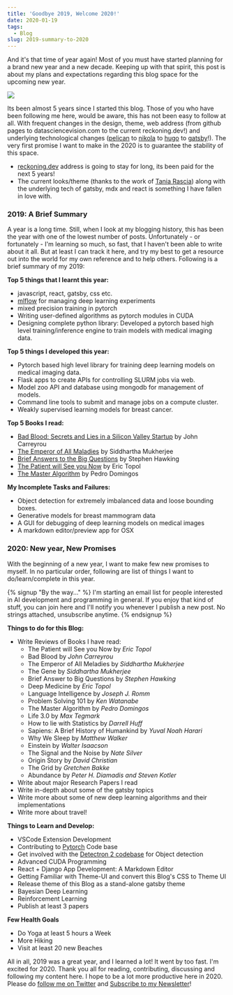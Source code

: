 ```yaml
---
title: 'Goodbye 2019, Welcome 2020!'
date: 2020-01-19
tags:
  - Blog
slug: 2019-summary-to-2020
---
```


And it's that time of year again! Most of you must have started planning for a brand new year and a
new decade. Keeping up with that spirit, this post is about my plans and expectations regarding
this blog space for the upcoming new year.

![](https://res.cloudinary.com/sadanandsingh/image/upload/v1596256784/2020_jdu0gt.jpg)

Its been almost 5 years since I started this blog. Those of you who have been following me here,
would be aware, this has not been easy to follow at all. With frequent changes in the design,
theme, web address (from github pages to datasciencevision.com to the current reckoning.dev!) and
underlying technological changes ([pelican](https://blog.getpelican.com/) to
[nikola](https://getnikola.com/) to [hugo](https://gohugo.io/) to
[gatsby](https://www.gatsbyjs.org/)!). The very first promise I want to make in the 2020 is to
guarantee the stability of this space.

- [reckoning.dev](https://reckoning.dev/) address is going to stay for long, its been paid for the
  next 5 years!
- The current looks/theme (thanks to the work of [Tania Rascia](https://www.taniarascia.com/))
  along with the underlying tech of gatsby, mdx and react is something I have fallen in love with.

### 2019: A Brief Summary

A year is a long time. Still, when I look at my blogging history, this has been the year with one
of the lowest number of posts. Unfortunately - or fortunately - I'm learning so much, so fast, that
I haven't been able to write about it all. But at least I can track it here, and try my best to get
a resource out into the world for my own reference and to help others. Following is a brief summary
of my 2019:

**Top 5 things that I learnt this year:**

- javascript, react, gatsby, css etc.
- [mlflow](https://mlflow.org/) for managing deep learning experiments
- mixed precision training in pytorch
- Writing user-defined algorithms as pytorch modules in CUDA
- Designing complete python library: Developed a pytorch based high level training/inference engine
  to train models with medical imaging data.

**Top 5 things I developed this year:**

- Pytorch based high level library for training deep learning models on medical imaging data.
- Flask apps to create APIs for controlling SLURM jobs via web.
- Model zoo API and database using mongodb for management of models.
- Command line tools to submit and manage jobs on a compute cluster.
- Weakly supervised learning models for breast cancer.

**Top 5 Books I read:**

- [Bad Blood: Secrets and Lies in a Silicon Valley Startup](https://en.wikipedia.org/wiki/Bad_Blood:_Secrets_and_Lies_in_a_Silicon_Valley_Startup)
  by John Carreyrou
- [The Emperor of All Maladies](https://en.wikipedia.org/wiki/The_Emperor_of_All_Maladies) by
  Siddhartha Mukherjee
- [Brief Answers to the Big Questions](https://en.wikipedia.org/wiki/Brief_Answers_to_the_Big_Questions)
  by Stephen Hawking
- [The Patient will See you Now](https://www.amazon.com/Patient-Will-See-You-Now/dp/0465040020) by
  Eric Topol
- [The Master Algorithm](https://en.wikipedia.org/wiki/The_Master_Algorithm) by Pedro Domingos

**My Incomplete Tasks and Failures:**

- Object detection for extremely imbalanced data and loose bounding boxes.
- Generative models for breast mammogram data
- A GUI for debugging of deep learning models on medical images
- A markdown editor/preview app for OSX

### 2020: New year, New Promises

With the beginning of a new year, I want to make few new promises to myself. In no particular
order, following are list of things I want to do/learn/complete in this year.

{% signup "By the way..." %}
I'm starting an email list for people interested in AI development and programming in general.
If you enjoy that kind of stuff, you can join here and I'll notify you whenever I publish a new post.
No strings attached, unsubscribe anytime.
{% endsignup %}

**Things to do for this Blog:**

- Write Reviews of Books I have read:
  - The Patient will See you Now by _Eric Topol_
  - Bad Blood by _John Carreyrou_
  - The Emperor of All Meladies by _Siddhartha Mukherjee_
  - The Gene by _Siddhartha Mukherjee_
  - Brief Answer to Big Questions by _Stephen Hawking_
  - Deep Medicine by _Eric Topol_
  - Language Intelligence by _Joseph J. Romm_
  - Problem Solving 101 by _Ken Watanabe_
  - The Master Algorithm by _Pedro Domingos_
  - Life 3.0 by _Max Tegmark_
  - How to lie with Statistics by _Darrell Huff_
  - Sapiens: A Brief History of Humankind by _Yuval Noah Harari_
  - Why We Sleep by _Matthew Walker_
  - Einstein by _Walter Isaacson_
  - The Signal and the Noise by _Nate Silver_
  - Origin Story by _David Christian_
  - The Grid by _Gretchen Bakke_
  - Abundance by _Peter H. Diamadis and Steven Kotler_
- Write about major Research Papers I read
- Write in-depth about some of the gatsby topics
- Write more about some of new deep learning algorithms and their implementations
- Write more about travel!

**Things to Learn and Develop:**

- VSCode Extension Development
- Contributing to [Pytorch](https://github.com/pytorch/pytorch) Code base
- Get involved with the [Detectron 2 codebase](https://github.com/facebookresearch/detectron2) for
  Object detection
- Advanced CUDA Programming
- React + Django App Development: A Markdown Editor
- Getting Familiar with Theme-UI and convert this Blog's CSS to Theme UI
- Release theme of this Blog as a stand-alone gatsby theme
- Bayesian Deep Learning
- Reinforcement Learning
- Publish at least 3 papers

**Few Health Goals**

- Do Yoga at least 5 hours a Week
- More Hiking
- Visit at least 20 new Beaches

All in all, 2019 was a great year, and I learned a lot! It went by too fast. I'm excited for 2020.
Thank you all for reading, contributing, discussing and following my content here. I hope to be a
lot more productive here in 2020. Please do
[follow me on Twitter](https://twitter.com/reckoningdev) and
[Subscribe to my Newsletter](/mailinglist)!
